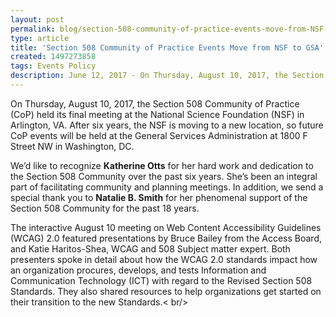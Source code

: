 ```yaml
---
layout: post
permalink: blog/section-508-community-of-practice-events-move-from-NSF-to-GSA/
type: article
title: 'Section 508 Community of Practice Events Move from NSF to GSA'
created: 1497273858
tags: Events Policy
description: June 12, 2017 - On Thursday, August 10, 2017, the Section 508 Community of Practice (CoP) held its final meeting at the National Science Foundation (NSF) in Arlington, VA. After six years, the NSF is moving to a new location, so future CoP events will be held at the General Services Administration at 1800 F Street NW in Washington, DC.
---
```


On Thursday, August 10, 2017, the Section 508 Community of Practice (CoP) held its final meeting at the National Science Foundation (NSF) in Arlington, VA. After six years, the NSF is moving to a new location, so future CoP events will be held at the General Services Administration at 1800 F Street NW in Washington, DC.

We’d like to recognize **Katherine Otts** for her hard work and dedication to the Section 508 Community over the past six years. She’s been an integral part of facilitating community and planning meetings. In addition, we send a special thank you to **Natalie B. Smith** for her phenomenal support of the Section 508 Community for the past 18 years.

The interactive August 10 meeting on Web Content Accessibility Guidelines (WCAG) 2.0 featured presentations by Bruce Bailey from the Access Board, and Katie Haritos-Shea, WCAG and 508 Subject matter expert. Both presenters spoke in detail about how the WCAG 2.0 standards impact how an organization procures, develops, and tests Information and Communication Technology (ICT) with regard to the Revised Section 508 Standards. They also shared resources to help organizations get started on their transition to the new Standards.< br/>